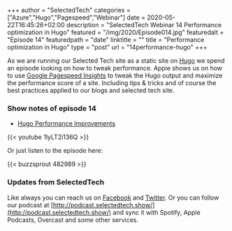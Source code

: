 +++
author = "SelectedTech"
categories = ["Azure","Hugo","Pagespeed","Webinar"]
date = 2020-05-22T16:45:26+02:00
description = "SelectedTech Webinar 14 Performance optimization in Hugo"
featured = "/img/2020/Episode014.jpg"
featuredalt = "Episode 14"
featuredpath = "date"
linktitle = ""
title = "Performance optimization in Hugo"
type = "post"
url = "14performance-hugo"
+++

As we are running our Selected Tech site as a static site on [Hugo](https://gohugo.io/) we spend an episode looking on how to tweak performance. Appie shows us on how to use [Google Pagespeed Insights](https://developers.google.com/speed/pagespeed/insights/) to tweak the Hugo output and maximize the performance score of a site. Including tips & tricks and of course the best practices applied to our blogs and selected tech site.

### Show notes of episode 14

- [Hugo Performance Improvements](https://www.cloudappie.nl/hugo-performance-improvements/)

{{< youtube 1lyLT2i136Q >}}

Or just listen to the episode here:

{{< buzzsprout 482989 >}}

### Updates from SelectedTech

Like always you can reach us on [Facebook](https://www.facebook.com/SelectedTechPage/) and [Twitter](https://twitter.com/selectedtech). Or you can follow our podcast at [http://podcast.selectedtech.show/](http://podcast.selectedtech.show/) and sync it with Spotify, Apple Podcasts, Overcast and some other services.
